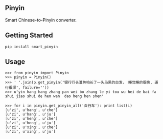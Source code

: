 Pinyin
------

Smart Chinese-to-Pinyin converter.


Getting Started
---------------

    pip install smart_pinyin

Usage
-----

    >>> from pinyin import Pinyin
    >>> pinyin = Pinyin()
    >>> ' '.join(p.get_pinyin('银行行长潘玮柏长了一头乌黑的白发， 睡觉睡的很晚, 道行很深', failure=''))
    >>> u'yin hang hang zhang pan wei bo zhang le yi tou wu hei de bai fa  shui jiao shui de hen wan  dao heng hen shen'
    
    >>> for i in pinyin.get_pinyin_all('自行车'): print list(i)
    [u'zi', u'hang', u'che']
    [u'zi', u'hang', u'ju']
    [u'zi', u'heng', u'che']
    [u'zi', u'heng', u'ju']
    [u'zi', u'xing', u'che']
    [u'zi', u'xing', u'ju']
